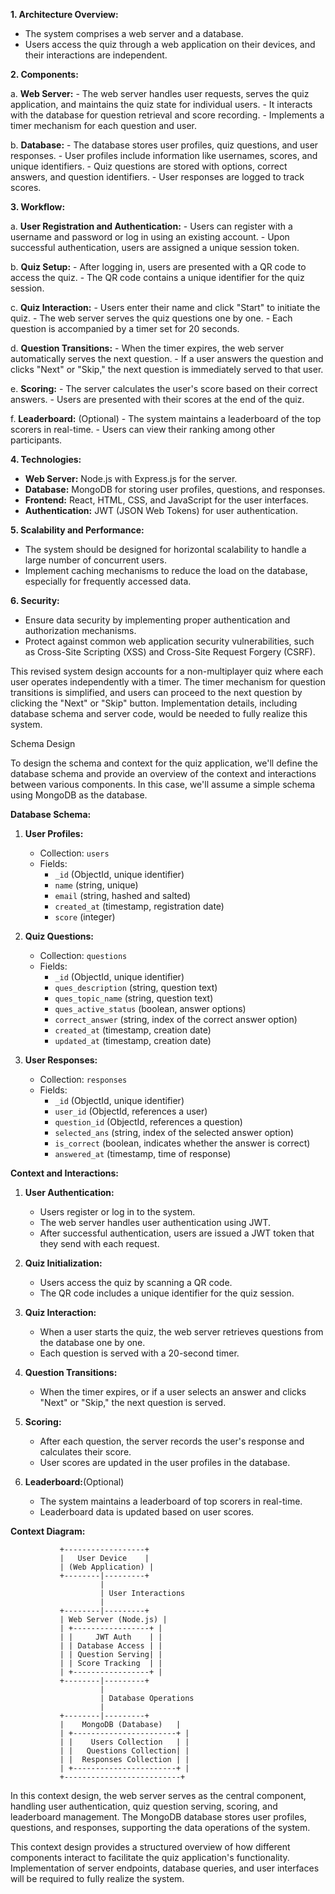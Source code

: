 **1. Architecture Overview:**
   - The system comprises a web server and a database.
   - Users access the quiz through a web application on their devices, and their interactions are independent.

**2. Components:**

   a. **Web Server:**
      - The web server handles user requests, serves the quiz application, and maintains the quiz state for individual users.
      - It interacts with the database for question retrieval and score recording.
      - Implements a timer mechanism for each question and user.

   b. **Database:**
      - The database stores user profiles, quiz questions, and user responses.
      - User profiles include information like usernames, scores, and unique identifiers.
      - Quiz questions are stored with options, correct answers, and question identifiers.
      - User responses are logged to track scores.

**3. Workflow:**

   a. **User Registration and Authentication:**
      - Users can register with a username and password or log in using an existing account.
      - Upon successful authentication, users are assigned a unique session token.

   b. **Quiz Setup:**
      - After logging in, users are presented with a QR code to access the quiz.
      - The QR code contains a unique identifier for the quiz session.

   c. **Quiz Interaction:**
      - Users enter their name and click "Start" to initiate the quiz.
      - The web server serves the quiz questions one by one.
      - Each question is accompanied by a timer set for 20 seconds.

   d. **Question Transitions:**
      - When the timer expires, the web server automatically serves the next question.
      - If a user answers the question and clicks "Next" or "Skip," the next question is immediately served to that user.

   e. **Scoring:**
      - The server calculates the user's score based on their correct answers.
      - Users are presented with their scores at the end of the quiz.

   f. **Leaderboard:** (Optional)
      - The system maintains a leaderboard of the top scorers in real-time.
      - Users can view their ranking among other participants.

**4. Technologies:**
   - **Web Server:** Node.js with Express.js for the server.
   - **Database:** MongoDB for storing user profiles, questions, and responses.
   - **Frontend:** React, HTML, CSS, and JavaScript for the user interfaces.
   - **Authentication:** JWT (JSON Web Tokens) for user authentication.

**5. Scalability and Performance:**
   - The system should be designed for horizontal scalability to handle a large number of concurrent users.
   - Implement caching mechanisms to reduce the load on the database, especially for frequently accessed data.

**6. Security:**
   - Ensure data security by implementing proper authentication and authorization mechanisms.
   - Protect against common web application security vulnerabilities, such as Cross-Site Scripting (XSS) and Cross-Site Request Forgery (CSRF).

This revised system design accounts for a non-multiplayer quiz where each user operates independently with a timer. The timer mechanism for question transitions is simplified, and users can proceed to the next question by clicking the "Next" or "Skip" button. Implementation details, including database schema and server code, would be needed to fully realize this system.


Schema Design

To design the schema and context for the quiz application, we'll define the database schema and provide an overview of the context and interactions between various components. In this case, we'll assume a simple schema using MongoDB as the database.

**Database Schema:**

1. **User Profiles:**
   - Collection: `users`
   - Fields:
     - `_id` (ObjectId, unique identifier)
     - `name` (string, unique)
     - `email` (string, hashed and salted)
     - `created_at` (timestamp, registration date)
     - `score` (integer)

2. **Quiz Questions:**
   - Collection: `questions`
   - Fields:
     - `_id` (ObjectId, unique identifier)
     - `ques_description` (string, question text)
     - `ques_topic_name` (string, question text)
     - `ques_active_status` (boolean, answer options)
     - `correct_answer` (string, index of the correct answer option)
     - `created_at` (timestamp, creation date)
     - `updated_at` (timestamp, creation date)

3. **User Responses:**
   - Collection: `responses`
   - Fields:
     - `_id` (ObjectId, unique identifier)
     - `user_id` (ObjectId, references a user)
     - `question_id` (ObjectId, references a question)
     - `selected_ans` (string, index of the selected answer option)
     - `is_correct` (boolean, indicates whether the answer is correct)
     - `answered_at` (timestamp, time of response)

**Context and Interactions:**

1. **User Authentication:**
   - Users register or log in to the system.
   - The web server handles user authentication using JWT.
   - After successful authentication, users are issued a JWT token that they send with each request.

2. **Quiz Initialization:**
   - Users access the quiz by scanning a QR code.
   - The QR code includes a unique identifier for the quiz session.

3. **Quiz Interaction:**
   - When a user starts the quiz, the web server retrieves questions from the database one by one.
   - Each question is served with a 20-second timer.

4. **Question Transitions:**
   - When the timer expires, or if a user selects an answer and clicks "Next" or "Skip," the next question is served.

5. **Scoring:**
   - After each question, the server records the user's response and calculates their score.
   - User scores are updated in the user profiles in the database.

6. **Leaderboard:**(Optional)
   - The system maintains a leaderboard of top scorers in real-time.
   - Leaderboard data is updated based on user scores.

**Context Diagram:**

```
           +------------------+
           |   User Device    |
           | (Web Application) |
           +--------|---------+
                    |
                    | User Interactions
                    |
           +--------|---------+
           | Web Server (Node.js) |
           | +-----------------+ |
           | |     JWT Auth    | |
           | | Database Access | |
           | | Question Serving| |
           | | Score Tracking  | |
           | +-----------------+ |
           +--------|---------+
                    |
                    | Database Operations
                    |
           +--------|---------+
           |    MongoDB (Database)   |
           | +-----------------------+ |
           | |    Users Collection   | |
           | |   Questions Collection| |
           | |  Responses Collection | |
           | +-----------------------+ |
           +--------------------------+
```

In this context design, the web server serves as the central component, handling user authentication, quiz question serving, scoring, and leaderboard management. The MongoDB database stores user profiles, questions, and responses, supporting the data operations of the system.

This context design provides a structured overview of how different components interact to facilitate the quiz application's functionality. Implementation of server endpoints, database queries, and user interfaces will be required to fully realize the system.


